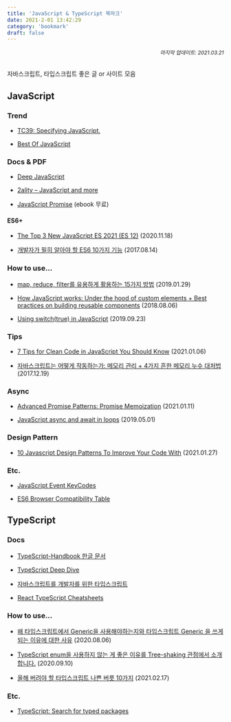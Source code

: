 ```yaml
---
title: 'JavaScript & TypeScript 북마크'
date: 2021-2-01 13:42:29
category: 'bookmark'
draft: false
---
```


<div style="font-size: 12px; font-style: italic; text-align: right;">
마지막 업데이트: 2021.03.21
</div>

<!-- - <a href="" target="_blank"></a> -->

<br />

자바스크립트, 타입스크립트 좋은 글 or 사이트 모음

## JavaScript

### Trend

- <a href="https://tc39.es/" target="_blank">TC39: Specifying JavaScript.</a>

- <a href="https://bestofjs.org/" target="_blank">Best Of JavaScript</a>

### Docs & PDF

- <a href="https://exploringjs.com/deep-js/toc.html" target="_blank">Deep JavaScript</a>

- <a href="https://2ality.com/" target="_blank">2ality – JavaScript and more</a>

- <a href="https://www.hanbit.co.kr/store/books/look.php?p_code=E5027975256" target="_blank">JavaScript Promise</a> (ebook 무료)

<!-- <hr /> -->

#### ES6+

- <a href="https://medium.com/better-programming/the-top-3-new-javascript-es-2021-es-12-features-im-excited-about-a3ac129efbb2" target="_blank">The Top 3 New JavaScript ES 2021 (ES 12)</a> (2020.11.18)

- <a href="https://blog.asamaru.net/2017/08/14/top-10-es6-features/" target="_blank">개발자가 필히 알아야 할 ES6 10가지 기능</a> (2017.08.14)

### How to use...

- <a href="https://medium.com/@Dongmin_Jang/javascript-15%EA%B0%80%EC%A7%80-%EC%9C%A0%EC%9A%A9%ED%95%9C-map-reduce-filter-bfbc74f0debd" target="_blank">map, reduce, filter를 유용하게 활용하는 15가지 방법</a> (2019.01.29)

- <a href="https://blog.sessionstack.com/how-javascript-works-under-the-hood-of-custom-elements-best-practices-on-building-reusable-e118e888de0c" target="_blank">How JavaScript works: Under the hood of custom elements + Best practices on building reusable components</a> (2018.08.06)

- <a href="https://medium.com/trabe/using-switch-true-in-javascript-986e8ad8ae4f" target="_blank">Using switch(true) in JavaScript</a> (2019.09.23)

### Tips

- <a href="https://dev.to/kais_blog/7-tips-for-clean-code-in-javascript-you-should-know-2533" target="_blank">7 Tips for Clean Code in JavaScript You Should Know</a> (2021.01.06)

- <a href="https://engineering.huiseoul.com/%EC%9E%90%EB%B0%94%EC%8A%A4%ED%81%AC%EB%A6%BD%ED%8A%B8%EB%8A%94-%EC%96%B4%EB%96%BB%EA%B2%8C-%EC%9E%91%EB%8F%99%ED%95%98%EB%8A%94%EA%B0%80-%EB%A9%94%EB%AA%A8%EB%A6%AC-%EA%B4%80%EB%A6%AC-4%EA%B0%80%EC%A7%80-%ED%9D%94%ED%95%9C-%EB%A9%94%EB%AA%A8%EB%A6%AC-%EB%88%84%EC%88%98-%EB%8C%80%EC%B2%98%EB%B2%95-5b0d217d788d" target="_blank">자바스크립트는 어떻게 작동하는가: 메모리 관리 + 4가지 흔한 메모리 누수 대처법</a> (2017.12.19)

### Async

- <a href="https://www.jonmellman.com/posts/promise-memoization" target="_blank">Advanced Promise Patterns: Promise Memoization</a> (2021.01.11)

- <a href="https://zellwk.com/blog/async-await-in-loops/?utm_source=ESnextNews.com&utm_medium=Weekly+Newsletter&utm_campaign=2021-03-09" target="_blank">JavaScript async and await in loops</a> (2019.05.01)

### Design Pattern

- <a href="https://beforesemicolon.medium.com/10-javascript-design-patterns-to-improve-your-code-with-44c6f6c2ea94" target="_blank">10 Javascript Design Patterns To Improve Your Code With</a> (2021.01.27)

### Etc.

- <a href="https://keycode.info/" target="_blank">JavaScript Event KeyCodes</a>

- <a href="https://kangax.github.io/compat-table/es6/" target="_blank">ES6 Browser Compatibility Table</a>

## TypeScript

### Docs

- <a href="https://typescript-kr.github.io/" target="_blank">TypeScript-Handbook 한글 문서</a>

- <a href="https://basarat.gitbook.io/typescript/" target="_blank">TypeScript Deep Dive</a>

- <a href="https://ahnheejong.gitbook.io/ts-for-jsdev/" target="_blank">자바스크립트를 개발자를 위한 타입스크립트</a>

- <a href="https://react-typescript-cheatsheet.netlify.app/" target="_blank">React TypeScript Cheatsheets</a>

### How to use...

- <a href="https://gist.github.com/hmmhmmhm/8c22c011c13dcc8b3001cc385558f586" target="_blank">왜 타입스크립트에서 Generic을 사용해야하는지와 타입스크립트 Generic 을 쓰게 되는 이유에 대한 사유</a> (2020.08.06)

- <a href="https://engineering.linecorp.com/ko/blog/typescript-enum-tree-shaking/" target="_blank">TypeScript enum을 사용하지 않는 게 좋은 이유를 Tree-shaking 관점에서 소개합니다.</a> (2020.09.10)

- <a href="https://ui.toast.com/weekly-pick/ko_20210217?fbclid=IwAR1waLIyedGOqxaHBJP3WLnYGsVWC3XzX0deeoMYvQS_VHX5obhpoenOR0A" target="_blank">올해 버려야 할 타입스크립트 나쁜 버릇 10가지</a> (2021.02.17)

### Etc.

- <a href="https://www.typescriptlang.org/dt/search?search=" target="_blank">TypeScript: Search for typed packages</a>

<!-- - <a href="" target="_blank"></a> -->

